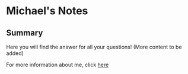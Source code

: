 # Michael's Notes

## Summary

Here you will find the answer for all your questions! (More content to be added)

For more information about me, click
[here](https://github.com/mikewitk)